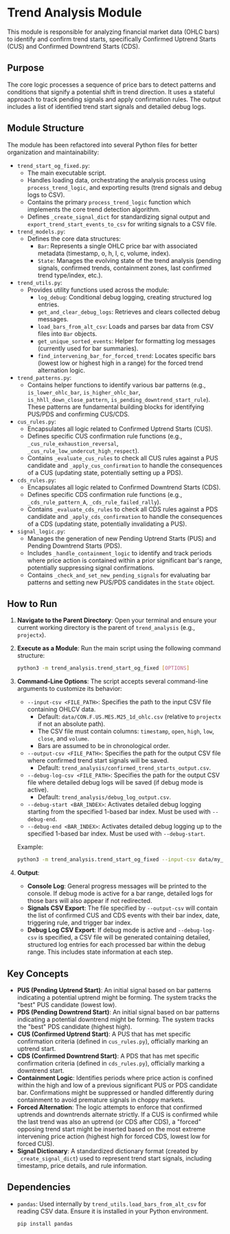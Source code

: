# Trend Analysis Module

This module is responsible for analyzing financial market data (OHLC bars) to identify and confirm trend starts, specifically Confirmed Uptrend Starts (CUS) and Confirmed Downtrend Starts (CDS).

## Purpose

The core logic processes a sequence of price bars to detect patterns and conditions that signify a potential shift in trend direction. It uses a stateful approach to track pending signals and apply confirmation rules. The output includes a list of identified trend start signals and detailed debug logs.

## Module Structure

The module has been refactored into several Python files for better organization and maintainability:

-   `trend_start_og_fixed.py`:
    -   The main executable script.
    -   Handles loading data, orchestrating the analysis process using `process_trend_logic`, and exporting results (trend signals and debug logs to CSV).
    -   Contains the primary `process_trend_logic` function which implements the core trend detection algorithm.
    -   Defines `_create_signal_dict` for standardizing signal output and `export_trend_start_events_to_csv` for writing signals to a CSV file.
-   `trend_models.py`:
    -   Defines the core data structures:
        -   `Bar`: Represents a single OHLC price bar with associated metadata (timestamp, o, h, l, c, volume, index).
        -   `State`: Manages the evolving state of the trend analysis (pending signals, confirmed trends, containment zones, last confirmed trend type/index, etc.).
-   `trend_utils.py`:
    -   Provides utility functions used across the module:
        -   `log_debug`: Conditional debug logging, creating structured log entries.
        -   `get_and_clear_debug_logs`: Retrieves and clears collected debug messages.
        -   `load_bars_from_alt_csv`: Loads and parses bar data from CSV files into `Bar` objects.
        -   `get_unique_sorted_events`: Helper for formatting log messages (currently used for bar summaries).
        -   `find_intervening_bar_for_forced_trend`: Locates specific bars (lowest low or highest high in a range) for the forced trend alternation logic.
-   `trend_patterns.py`:
    -   Contains helper functions to identify various bar patterns (e.g., `is_lower_ohlc_bar`, `is_higher_ohlc_bar`, `is_hhll_down_close_pattern`, `is_pending_downtrend_start_rule`). These patterns are fundamental building blocks for identifying PUS/PDS and confirming CUS/CDS.
-   `cus_rules.py`:
    -   Encapsulates all logic related to Confirmed Uptrend Starts (CUS).
    -   Defines specific CUS confirmation rule functions (e.g., `_cus_rule_exhaustion_reversal`, `_cus_rule_low_undercut_high_respect`).
    -   Contains `_evaluate_cus_rules` to check all CUS rules against a PUS candidate and `_apply_cus_confirmation` to handle the consequences of a CUS (updating state, potentially setting up a PDS).
-   `cds_rules.py`:
    -   Encapsulates all logic related to Confirmed Downtrend Starts (CDS).
    -   Defines specific CDS confirmation rule functions (e.g., `_cds_rule_pattern_A`, `_cds_rule_failed_rally`).
    -   Contains `_evaluate_cds_rules` to check all CDS rules against a PDS candidate and `_apply_cds_confirmation` to handle the consequences of a CDS (updating state, potentially invalidating a PUS).
-   `signal_logic.py`:
    -   Manages the generation of new Pending Uptrend Starts (PUS) and Pending Downtrend Starts (PDS).
    -   Includes `_handle_containment_logic` to identify and track periods where price action is contained within a prior significant bar's range, potentially suppressing signal confirmations.
    -   Contains `_check_and_set_new_pending_signals` for evaluating bar patterns and setting new PUS/PDS candidates in the `State` object.

## How to Run

1.  **Navigate to the Parent Directory**:
    Open your terminal and ensure your current working directory is the parent of `trend_analysis` (e.g., `projectx`).

2.  **Execute as a Module**:
    Run the main script using the following command structure:
    ```bash
    python3 -m trend_analysis.trend_start_og_fixed [OPTIONS]
    ```

3.  **Command-Line Options**:
    The script accepts several command-line arguments to customize its behavior:
    -   `--input-csv <FILE_PATH>`: Specifies the path to the input CSV file containing OHLCV data.
        -   Default: `data/CON.F.US.MES.M25_1d_ohlc.csv` (relative to `projectx` if not an absolute path).
        -   The CSV file must contain columns: `timestamp`, `open`, `high`, `low`, `close`, and `volume`.
        -   Bars are assumed to be in chronological order.
    -   `--output-csv <FILE_PATH>`: Specifies the path for the output CSV file where confirmed trend start signals will be saved.
        -   Default: `trend_analysis/confirmed_trend_starts_output.csv`.
    -   `--debug-log-csv <FILE_PATH>`: Specifies the path for the output CSV file where detailed debug logs will be saved (if debug mode is active).
        -   Default: `trend_analysis/debug_log_output.csv`.
    -   `--debug-start <BAR_INDEX>`: Activates detailed debug logging starting from the specified 1-based bar index. Must be used with `--debug-end`.
    -   `--debug-end <BAR_INDEX>`: Activates detailed debug logging up to the specified 1-based bar index. Must be used with `--debug-start`.

    Example:
    ```bash
    python3 -m trend_analysis.trend_start_og_fixed --input-csv data/my_data.csv --output-csv trend_analysis/my_signals.csv --debug-start 100 --debug-end 200 --debug-log-csv trend_analysis/my_debug_logs.csv
    ```

4.  **Output**:
    -   **Console Log**: General progress messages will be printed to the console. If debug mode is active for a bar range, detailed logs for those bars will also appear if not redirected.
    -   **Signals CSV Export**: The file specified by `--output-csv` will contain the list of confirmed CUS and CDS events with their bar index, date, triggering rule, and trigger bar index.
    -   **Debug Log CSV Export**: If debug mode is active and `--debug-log-csv` is specified, a CSV file will be generated containing detailed, structured log entries for each processed bar within the debug range. This includes state information at each step.

## Key Concepts

-   **PUS (Pending Uptrend Start)**: An initial signal based on bar patterns indicating a potential uptrend might be forming. The system tracks the "best" PUS candidate (lowest low).
-   **PDS (Pending Downtrend Start)**: An initial signal based on bar patterns indicating a potential downtrend might be forming. The system tracks the "best" PDS candidate (highest high).
-   **CUS (Confirmed Uptrend Start)**: A PUS that has met specific confirmation criteria (defined in `cus_rules.py`), officially marking an uptrend start.
-   **CDS (Confirmed Downtrend Start)**: A PDS that has met specific confirmation criteria (defined in `cds_rules.py`), officially marking a downtrend start.
-   **Containment Logic**: Identifies periods where price action is confined within the high and low of a previous significant PUS or PDS candidate bar. Confirmations might be suppressed or handled differently during containment to avoid premature signals in choppy markets.
-   **Forced Alternation**: The logic attempts to enforce that confirmed uptrends and downtrends alternate strictly. If a CUS is confirmed while the last trend was also an uptrend (or CDS after CDS), a "forced" opposing trend start might be inserted based on the most extreme intervening price action (highest high for forced CDS, lowest low for forced CUS).
-   **Signal Dictionary**: A standardized dictionary format (created by `_create_signal_dict`) used to represent trend start signals, including timestamp, price details, and rule information.

## Dependencies

-   `pandas`: Used internally by `trend_utils.load_bars_from_alt_csv` for reading CSV data. Ensure it is installed in your Python environment.
    ```bash
    pip install pandas
    ``` 